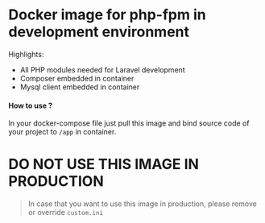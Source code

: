 # Docker image for php-fpm in development environment

Highlights:

- All PHP modules needed for Laravel development
- Composer embedded in container
- Mysql client embedded in container

#### How to use ?
In your docker-compose file just pull this image and bind source code of your project to `/app` in container.

# DO NOT USE THIS IMAGE IN PRODUCTION
> In case that you want to use this image in production, please remove or override `custom.ini`
